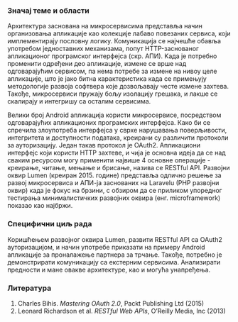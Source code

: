 ### Значај теме и области

Архитектура заснована на микросервисима представља начин организовања апликације као колекције лабаво повезаних сервиса, који имплементирају пословну логику. Комуникација се најчешће обавља употребом једноставних механизама, попут HTTP-заснованог апликационог програмског интерфејса (скр. АПИ). Kада је потребно променити одређени део апликације, измене се врше над одговарајућим сервисом, па нема потребе за измене на нивоу целе апликације, што је јако битна карактеристика када се примењују методологије развоја софтвера које дозвољавају честе измене захтева. Такође, микросервиси пружају бољу изолацију грешака, и лакше се скалирају и интегришу са осталим сервисима.

Велики број Android апликација користи микросервисе, посредством одговарајућих апликационих програмских интерфејса. Како би се спречила злоупотреба интерфејса у сврхе нарушавања поверљивости, интегритета и доступности података, креирани су различити протоколи за ауторизацију. Један такав протокол је OAuth2. Апликациони интерфејс који користи HTTP захтеве, и чија је основна идеја да се над сваким ресурсом могу применити највише 4 основне операције - креирање, читање, мењање и брисање, назива се RESTful API. Развојни оквир Lumen (креиран 2015. године) представља одлично решење за развој микросервиса и АПИ-ја заснованих на Laravelu (PHP развојни оквир) када је фокус на брзини, с обзиром да се приликом упоредног тестирања минималистичких развојних оквира (енг. microframework) показао као најбржи.

### Специфични циљ рада

Коришћењем развојног оквира Lumen, развити RESTful API са OAuth2 ауторизацијом, и начин употребе приказати на примеру Android апликације за проналажење партнера за трчање. Такође, потребно је демонстрирати комуникацију са екстерним сервисима. Анализирати предности и мане овакве архитектуре, као и могућа унапређења.

### Литература

1. Charles Bihis. *Mastering OAuth 2.0*, Packt Publishing Ltd (2015)</br>
2. Leonard Richardson et al. *RESTful Web APIs*, O’Reilly Media, Inc (2013)
